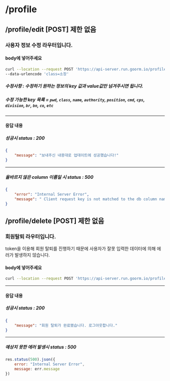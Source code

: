 # /profile
## /profile/edit [POST] 제한 없음
### 사용자 정보 수정 라우터입니다.

#### body에 넣어주세요 
```bash
curl --location --request POST 'https://api-server.run.goorm.io/profile/edit' \ 
--data-urlencode 'class=소장'
```
##### 수정사항 : 수정하기 원하는 정보의 key 값과 value값만 넘겨주시면 됩니다.
##### 수정 가능한 key 목록 = `pwd`, `class`, `name`, `authority`, `position`, `cmd`, `cps`, `division`, `br`, `bn`, `co`, `etc`

---
#### 응답 내용

##### 성공시 status : 200

```json
{
    "message": "보내주신 내용대로 업데이트에 성공했습니다!"
}
```

---
##### 올바르지 않은 column 이름일 시 status : 500

```json
{
    "error": "Internal Server Error",
    "message": " Client request key is not matched to the db column name. "
}
```

## /profile/delete [POST] 제한 없음
### 회원탈퇴 라우터입니다.
token을 이용해 회원 탈퇴를 진행하기 때문에 사용자가 잘못 입력한 데이터에 의해 에러가 발생하지 않습니다.
#### body에 넣어주세요 
```bash
curl --location --request POST 'https://api-server.run.goorm.io/profile/delete'
```
---
#### 응답 내용

##### 성공시 status : 200
```json
{
    "message": "회원 탈퇴가 완료됐습니다. 로그아웃합니다."
}
```
---
##### 예상치 못한 에러 발생시 status : 500

```js
res.status(500).json({
    error: "Internal Server Error",
    message: err.message
})
```